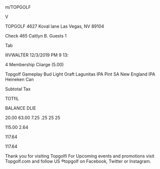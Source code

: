 m/TOPGOLF

V

TOPGOLF
4627 Koval lane
Las Vegas, NV 89104

Check 465
Caìtlyn В.
Guests  1

Tab

lllVWALTER
12/3/2019
ΡΜ
9 13؛

4  Membership  Ciiarge  (5.00)

Topgolf  Gameplay
Bud  Light  Oraft
Lagunitas  IPA  Pint
SA  New  England  IPA
Heineken  Can

Subtotal
Tax

TOTfiL

BALANCE  DLIE

20.00
63.00
7.25
.25
25
25

115.00
2.64

117.64

117.64

Thank  you  for  visiting  Topgolfi  For
Upcoming  events  and  promotions  visit
Topgolf.com  and  follow  US  ®topgolf
on  Facebook,  Twitter  or  Instagram.

